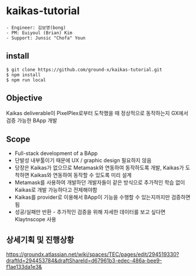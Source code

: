 # kaikas-tutorial

```
- Engineer: 김보영(bong)
- PM: Euiyoul (Brian) Kim
- Support: Junsic "Chofa" Youn
```

## install
```
$ git clone https://github.com/ground-x/kaikas-tutorial.git
$ npm install
$ npm run local
```

## Objective
Kaikas deliverable이 PixelPlex로부터 도착했을 때 정상적으로 동작하는지 GX에서 검증 가능한 BApp 개발

## Scope
- Full-stack development of a BApp
- 단발성 내부툴이기 때문에 UX / graphic design 필요하지 않음
- 당장은 Kaikas가 없으므로 Metamask와 연동하여 동작하도록 개발, Kaikas가 도착하면 Kaikas와 연동하여 동작할 수 있도록 미리 설계
- Metamask를 사용하여 개발하던 개발자들이 같은 방식으로 추가적인 학습 없이 Kaikas로 개발 가능하다고 전제해야함
- Kaikas를 provider로 이용해서 BApp이 기능을 수행할 수 있는지까지만 검증하면 됨
- 성공/실패만 반환 - 추가적인 검증을 위해 자세한 데이터를 보고 싶다면 Klaytnscope 사용

## 상세기획 및 진행상황
https://groundx.atlassian.net/wiki/spaces/TEC/pages/edit/294519330?draftId=294453784&draftShareId=d67961b3-edec-486a-bee9-f1ae133da1e3&

